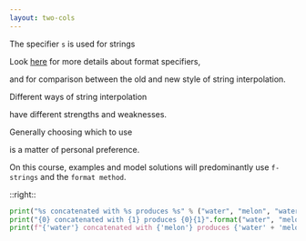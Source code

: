 ```yaml
---
layout: two-cols
---
```


The specifier `s` is used for strings


<v-click>

Look [here](https://pyformat.info/#number) for more details about format specifiers,

and for comparison between the old and new style of string interpolation.

Different ways of string interpolation

<span v-mark.highlight.red="1">  have different strengths and weaknesses. </span>

Generally choosing which to use 

is a matter of<span v-mark.underline.greeen="2"> personal preference.</span>

On this course, examples and model solutions will predominantly use `f-strings` and the `format method`.

</v-click>


::right::

```py {monaco-run} {height:'120px'}
print("%s concatenated with %s produces %s" % ("water", "melon", "water"+"melon"))
print("{0} concatenated with {1} produces {0}{1}".format("water", "melon"))
print(f"{'water'} concatenated with {'melon'} produces {'water' + 'melon'}")
```

